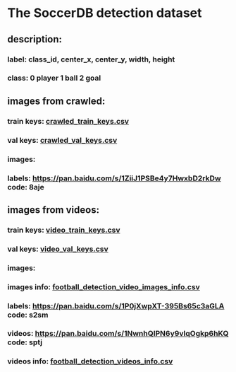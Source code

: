 # The SoccerDB detection dataset
## description:
### label: class_id, center_x, center_y, width, height
### class: 0 player 1 ball 2 goal
## images from crawled:
### train keys: [crawled_train_keys.csv](https://github.com/newsdata/SoccerDB/blob/master/dataset/detection_dataset/crawled_train_keys.csv)
### val keys: [crawled_val_keys.csv](https://github.com/newsdata/SoccerDB/blob/master/dataset/detection_dataset/crawled_val_keys.csv)
### images: 
### labels: https://pan.baidu.com/s/1ZiiJ1PSBe4y7HwxbD2rkDw code: 8aje
## images from videos:
### train keys: [video_train_keys.csv](https://github.com/newsdata/SoccerDB/blob/master/dataset/detection_dataset/video_train_keys.csv)
### val keys: [video_val_keys.csv](https://github.com/newsdata/SoccerDB/blob/master/dataset/detection_dataset/video_val_keys.csv)
### images:
### images info: [football_detection_video_images_info.csv](https://github.com/newsdata/SoccerDB/blob/master/dataset/detection_dataset/football_detection_video_images_info.csv)
### labels: https://pan.baidu.com/s/1P0jXwpXT-395Bs65c3aGLA code: s2sm
### videos: https://pan.baidu.com/s/1NwnhQIPN6y9vlqOgkp6hKQ code: sptj
### videos info: [football_detection_videos_info.csv](https://github.com/newsdata/SoccerDB/blob/master/dataset/detection_dataset/football_detection_videos_info.csv)
